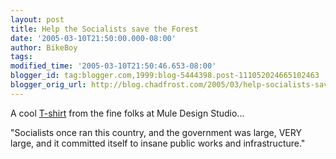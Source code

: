 ```yaml
---
layout: post
title: Help the Socialists save the Forest
date: '2005-03-10T21:50:00.000-08:00'
author: BikeBoy
tags: 
modified_time: '2005-03-10T21:50:46.653-08:00'
blogger_id: tag:blogger.com,1999:blog-5444398.post-111052024665102463
blogger_orig_url: http://blog.chadfrost.com/2005/03/help-socialists-save-forest.shtml
---
```


A cool [T-shirt](http://store.muledesign.com/detail/forest_t.html) from the 
fine folks at Mule Design Studio... 



"Socialists once ran this country, and the government was large, VERY large, 
and it committed itself to insane public works and infrastructure." 